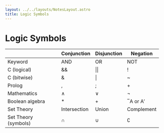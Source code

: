```yaml
---
layout: ../../layouts/NotesLayout.astro
title: Logic Symbols
---
```


# Logic Symbols

|                      | Conjunction  | Disjunction | Negation   |
| -------------------- | ------------ | ----------- | ---------- |
| Keyword              | AND          | OR          | NOT        |
| C (logical)          | &&           | \|\|        | !          |
| C (bitwise)          | &            | \|          | ~          |
| Prolog               | ,            | ;           | +          |
| Mathematics          | ∧            | ∨           | ¬          |
| Boolean algebra      | \*           | +           | ‾A or A′   |
| Set Theory           | Intersection | Union       | Complement |
| Set Theory (symbols) | ∩            | ∪           | ∁          |
